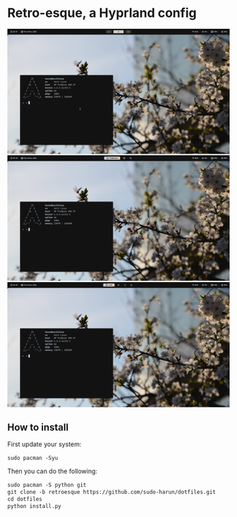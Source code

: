 # Retro-esque, a Hyprland config

<div align="center">
  <img src="./assets/hyprland1.png">
  <img src="./assets/hyprland2.png">
  <img src="./assets/hyprland3.png">
</div>

## How to install
First update your system:
```
sudo pacman -Syu
```

Then you can do the following:
```
sudo pacman -S python git
git clone -b retroesque https://github.com/sudo-harun/dotfiles.git
cd dotfiles
python install.py
```
